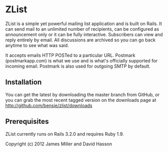 # ZList

ZList is a simple yet powerful mailing list application and is built on Rails. It can
send mail to an unlimited number of recipients, can be configured as announcement only
or it can be fully interactive.  Subscribers can view and reply entirely by email. All
discussions are archived so you can go back anytime to see what was said.

It accepts emails HTTP POSTed to a particular URL. Postmark (postmarkapp.com) is what
we use and is what's officially supported for incoming email.  Postmark is also used
for outgoing SMTP by default.

## Installation

You can get the latest by downloading the master branch from GitHub, or you can grab the
most recent tagged version on the downloads page at http://github.com/bensie/zlist/downloads

## Prerequisites

ZList currently runs on Rails 3.2.0 and requires Ruby 1.9.

Copyright (c) 2012 James Miller and David Hasson
